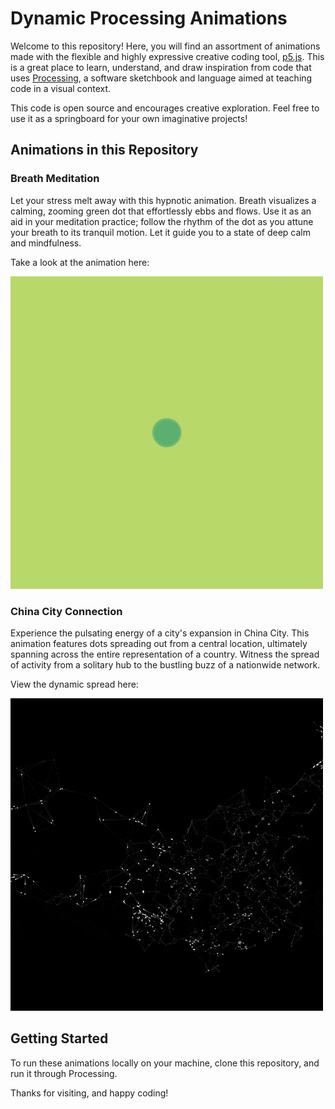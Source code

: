 # Dynamic Processing Animations 

Welcome to this repository! Here, you will find an assortment of animations made with the flexible and highly expressive creative coding tool, [p5.js](https://p5js.org/). This is a great place to learn, understand, and draw inspiration from code that uses [Processing](https://processing.org/), a software sketchbook and language aimed at teaching code in a visual context.

This code is open source and encourages creative exploration. Feel free to use it as a springboard for your own imaginative projects!

## Animations in this Repository

### Breath Meditation

Let your stress melt away with this hypnotic animation. Breath visualizes a calming, zooming green dot that effortlessly ebbs and flows. Use it as an aid in your meditation practice; follow the rhythm of the dot as you attune your breath to its tranquil motion. Let it guide you to a state of deep calm and mindfulness.

Take a look at the animation here: 

![Breath](./breath/breath.gif)

### China City Connection

Experience the pulsating energy of a city's expansion in China City. This animation features dots spreading out from a central location, ultimately spanning across the entire representation of a country. Witness the spread of activity from a solitary hub to the bustling buzz of a nationwide network. 

View the dynamic spread here: 

![China City](./china-city/china-city.gif)

## Getting Started 

To run these animations locally on your machine, clone this repository, and run it through Processing.


Thanks for visiting, and happy coding!